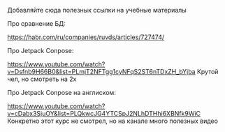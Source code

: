 Добавляйте сюда полезнык ссылки на учебные материалы

Про сравнение БД:

https://habr.com/ru/companies/ruvds/articles/727474/

Про Jetpack Conpose:

https://www.youtube.com/watch?v=Dsfnb9H66B0&list=PLmjT2NFTgg1cyNFqS2ST6nTDxZH_bYjba 
Крутой чел, но смотреть на 2x

Про Jetpack Conpose на англиском:

https://www.youtube.com/watch?v=cDabx3SjuOY&list=PLQkwcJG4YTCSpJ2NLhDTHhi6XBNfk9WiC
Конкретно этот курс не смотрел, но на канале много полезных видео 

